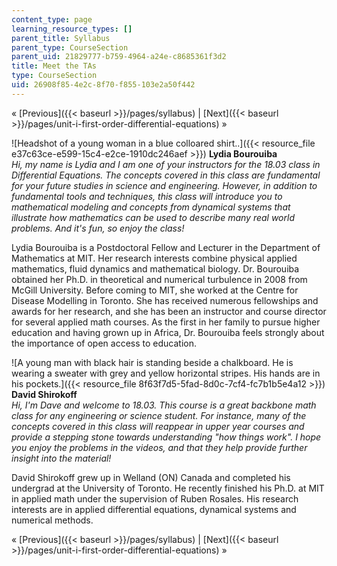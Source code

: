 ```yaml
---
content_type: page
learning_resource_types: []
parent_title: Syllabus
parent_type: CourseSection
parent_uid: 21829777-b759-4964-a24e-c8685361f3d2
title: Meet the TAs
type: CourseSection
uid: 26908f85-4e2c-8f70-f855-103e2a50f442
---
```


« [Previous]({{< baseurl >}}/pages/syllabus) | [Next]({{< baseurl >}}/pages/unit-i-first-order-differential-equations) »

![Headshot of a young woman in a blue colloared shirt..]({{< resource_file e37c63ce-e599-15c4-e2ce-1910dc246aef >}}) **Lydia Bourouiba**  
_Hi, my name is Lydia and I am one of your instructors for the 18.03 class in Differential Equations. The concepts covered in this class are fundamental for your future studies in science and engineering. However, in addition to fundamental tools and techniques, this class will introduce you to mathematical modeling and concepts from dynamical systems that illustrate how mathematics can be used to describe many real world problems. And it's fun, so enjoy the class!_

Lydia Bourouiba is a Postdoctoral Fellow and Lecturer in the Department of Mathematics at MIT. Her research interests combine physical applied mathematics, fluid dynamics and mathematical biology. Dr. Bourouiba obtained her Ph.D. in theoretical and numerical turbulence in 2008 from McGill University. Before coming to MIT, she worked at the Centre for Disease Modelling in Toronto. She has received numerous fellowships and awards for her research, and she has been an instructor and course director for several applied math courses. As the first in her family to pursue higher education and having grown up in Africa, Dr. Bourouiba feels strongly about the importance of open access to education.

![A young man with black hair is standing beside a chalkboard. He is wearing a sweater with grey and yellow horizontal stripes. His hands are in his pockets.]({{< resource_file 8f63f7d5-5fad-8d0c-7cf4-fc7b1b5e4a12 >}}) **David Shirokoff**  
_Hi, I'm Dave and welcome to 18.03. This course is a great backbone math class for any engineering or science student. For instance, many of the concepts covered in this class will reappear in upper year courses and provide a stepping stone towards understanding "how things work". I hope you enjoy the problems in the videos, and that they help provide further insight into the material!_

David Shirokoff grew up in Welland (ON) Canada and completed his undergrad at the University of Toronto. He recently finished his Ph.D. at MIT in applied math under the supervision of Ruben Rosales. His research interests are in applied differential equations, dynamical systems and numerical methods.

« [Previous]({{< baseurl >}}/pages/syllabus) | [Next]({{< baseurl >}}/pages/unit-i-first-order-differential-equations) »